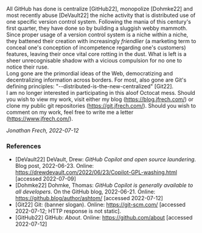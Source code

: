 All GitHub has done is centralize \[GitHub22\], monopolize \[Dohmke22\] and most recently abuse \[DeVault22\] the niche activity that is distributed use of one specific version control system. Following the mania of this century's first quarter, they have done so by building a sluggish webby mammoth. Since proper usage of a version control system is a niche within a niche, they battened their creation with increasingly *friendlier* (a marketing term to conceal one's conception of incompetence regarding one's customers) features, leaving their once vital core rotting in the dust. What is left is a sheer unrecognisable shadow with a vicious compulsion for no one to notice their ruse.  
Long gone are the primordial ideas of the Web, democratizing and decentralizing information across borders. For most, also gone are Git's defining principles: "--distributed-is-the-new-centralized" \[Git22\].  
I am no longer interested in participating in this aloof Octocat mess. Should you wish to view my work, visit either my blog (https://blog.jfrech.com/) or clone my public git repositories (https://git.jfrech.com/). Should you wish to comment on my work, feel free to write me a letter (https://www.jfrech.com/).

*Jonathan Frech, 2022-07-12*

### References
* \[DeVault22\] DeVault, Drew: *GitHub Copilot and open source laundering*. Blog post, 2022-06-23. Online: https://drewdevault.com/2022/06/23/Copilot-GPL-washing.html \[accessed 2022-07-09\]
* \[Dohmke22\] Dohmke, Thomas: *GitHub Copilot is generally available to all developers*. On the GitHub blog, 2022-06-21. Online: https://github.blog/author/ashtom/ \[accessed 2022-07-12\]
* \[Git22\] Git: (banner slogan). Online: https://git-scm.com/ \[accessed 2022-07-12; HTTP response is not static\].
* \[GitHub22\] GitHub: *About*. Online: https://github.com/about \[accessed 2022-07-12\]
